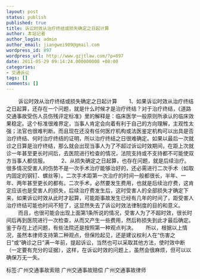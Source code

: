 ```yaml
---
layout: post
status: publish
published: true
title: 诉讼时效从治疗终结或损失确定之日起计算
author: 本站记者
author_login: admin
author_email: jiangwei909@gmail.com
wordpress_id: 897
wordpress_url: http://www.gzjtlaw.com/?p=897
date: 2011-05-29 09:14:24.000000000 +08:00
categories:
- 交通诉讼
tags: []
comments: []
---
```

　　 诉讼时效从治疗终结或损失确定之日起计算　　 1、如果诉讼时效从治疗终结之日起算，还存在一个问题，就是什么时候才是治疗终结？对于治疗终结，《道路交通事故受伤人员伤残评定标准》里的解释是：临床医学一般原则所承认的临床效果稳定。这个标准很难界定，当事人肯定会向着有利于自己的方向理解，主观性太强；法官也很难判断。而且现在还没有任何医疗机构或法医鉴定机构可以出具是否治疗终结、何时治疗终结的证明，所以治疗终结之日很难确定。如果以最后一次就诊之日算是治疗终结，那么就会出现当事人为了不超过诉讼时效期间，在距上次就诊一年甚至更长时间后，去医院进行检查的情况，法院支持或不支持都不可能使双方当事人都信服。 　　 2、从损失确定之日起算，也存在问题，就是后续治疗。很多情况受害人的伤势不是一次手术治疗能够治好的，还必需进行二次手术（如取内固定的钢钉、螺丝等）。二次手术距第一次治疗的时间一般都很长，半年、一年、两年甚至更长的都有。二次手术，必然要发生费用，也就是后续治疗费，这肯定应该也是受害人的损失，后续治疗费发生后，这时受害人的全部损失才确定下来，如果诉讼时效从此时才起算，可能距事故发生已经有几年的时间了，距受害人治疗终结可能也时间不短了，这显然失去了诉讼时效法律制度的目的和意义。 　　 而且，也很可能会出现上面第1条所说的情况，受害人为了不超时效，很长时间后再到医院进行一次检查，从而又产生一些费用，然后称损失到此才最后确定。 鉴于存在上述问题，有些法院还是按照第一种观点判决。　　 所以，根据以上情况，虽然本律师支持第二种观点，但保险起见，还是建议权利人在&ldquo;伤害之日&rdquo;或&ldquo;确诊之日&rdquo;满一年前，提起诉讼，当然也可以采取其他方法，使时效中断（一定要有充分的证据），这样，在诉讼时效的问题上，虽然会很麻烦，但可以以确保万无一失。 　　标签:广州交通事故索赔 广州交通事故赔偿 广州交通事故律师

